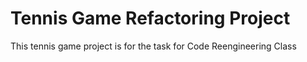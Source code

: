 # Tennis Game Refactoring Project
This tennis game project is for the task for Code Reengineering Class
